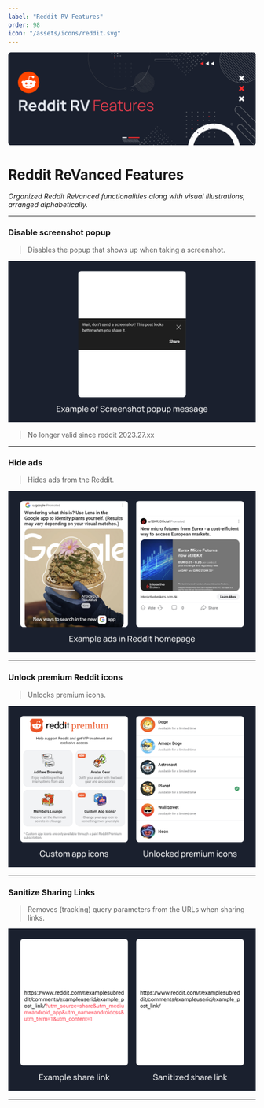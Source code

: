 ```yaml
---
label: "Reddit RV Features"
order: 98
icon: "/assets/icons/reddit.svg"
---
```


![](../assets/cover/reddit-rv-cover.png)

# Reddit ReVanced  Features
<i>Organized Reddit ReVanced functionalities along with visual illustrations, arranged alphabetically.</i>

---
### Disable screenshot popup

>Disables the popup that shows up when taking a screenshot.

![](/assets/reddit/Disable-screenshot-popup.jpg)
>No longer valid since reddit 2023.27.xx

---
### Hide ads
>Hides ads from the Reddit.

![](/assets/reddit/Hide-ads.jpg)

---
### Unlock premium Reddit icons
>Unlocks premium icons.

![](/assets/reddit/Premium-icon.jpg)

---
### Sanitize Sharing Links
>Removes (tracking) query parameters from the URLs when sharing links.

![](/assets/reddit/Sanitize-Sharing-Links.jpg)

---